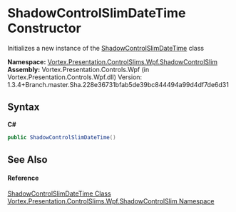 # ShadowControlSlimDateTime Constructor 
 

Initializes a new instance of the <a href="T_Vortex_Presentation_ControlSlims_Wpf_ShadowControlSlim_ShadowControlSlimDateTime.md">ShadowControlSlimDateTime</a> class

**Namespace:**&nbsp;<a href="N_Vortex_Presentation_ControlSlims_Wpf_ShadowControlSlim.md">Vortex.Presentation.ControlSlims.Wpf.ShadowControlSlim</a><br />**Assembly:**&nbsp;Vortex.Presentation.Controls.Wpf (in Vortex.Presentation.Controls.Wpf.dll) Version: 1.3.4+Branch.master.Sha.228e36731bfab5de39bc844494a99d4df7de6d31

## Syntax

**C#**<br />
``` C#
public ShadowControlSlimDateTime()
```


## See Also


#### Reference
<a href="T_Vortex_Presentation_ControlSlims_Wpf_ShadowControlSlim_ShadowControlSlimDateTime.md">ShadowControlSlimDateTime Class</a><br /><a href="N_Vortex_Presentation_ControlSlims_Wpf_ShadowControlSlim.md">Vortex.Presentation.ControlSlims.Wpf.ShadowControlSlim Namespace</a><br />